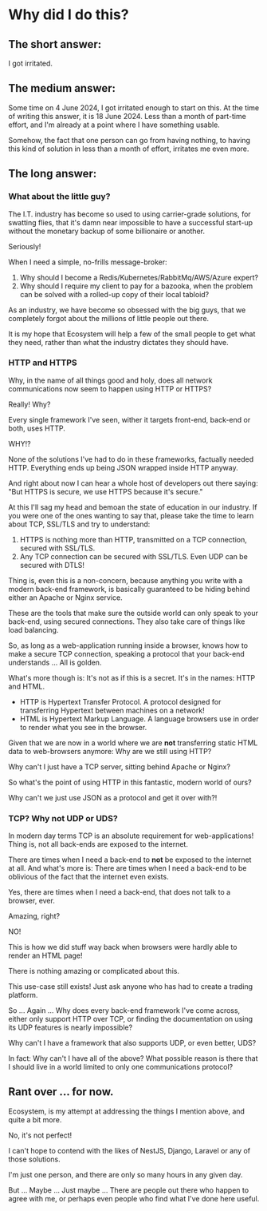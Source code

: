 # Why did I do this?

## The short answer:
I got irritated.

## The medium answer:
Some time on 4 June 2024, I got irritated enough to start on this. At the time of writing this answer, it is 18 June 2024.
Less than a month of part-time effort, and I'm already at a point where I have something usable.

Somehow, the fact that one person can go from having nothing, to having this kind of solution in less than a month of effort, irritates me even more.

## The long answer:
### What about the little guy?
The I.T. industry has become so used to using carrier-grade solutions, for swatting flies, that it's damn near impossible to have a successful start-up without the monetary backup of some billionaire or another.

Seriously!

When I need a simple, no-frills message-broker:
1. Why should I become a Redis/Kubernetes/RabbitMq/AWS/Azure expert?
1. Why should I require my client to pay for a bazooka, when the problem can be solved with a rolled-up copy of their local tabloid?

As an industry, we have become so obsessed with the big guys, that we completely forgot about the millions of little people out there.

It is my hope that Ecosystem will help a few of the small people to get what they need, rather than what the industry dictates they should have.

### HTTP and HTTPS
Why, in the name of all things good and holy, does all network communications now seem to happen using HTTP or HTTPS?

Really! Why?

Every single framework I've seen, wither it targets front-end, back-end or both, uses HTTP.

WHY!?

None of the solutions I've had to do in these frameworks, factually needed HTTP. Everything ends up being JSON wrapped inside HTTP anyway.

And right about now I can hear a whole host of developers out there saying: "But HTTPS is secure, we use HTTPS because it's secure."

At this I'll sag my head and bemoan the state of education in our industry. If you were one of the ones wanting to say that, please take the time to learn about TCP, SSL/TLS and try to understand:

1. HTTPS is nothing more than HTTP, transmitted on a TCP connection, secured with SSL/TLS.
1. Any TCP connection can be secured with SSL/TLS. Even UDP can be secured with DTLS!

Thing is, even this is a non-concern, because anything you write with a modern back-end framework, is basically guaranteed to be hiding behind either an Apache or Nginx service.

These are the tools that make sure the outside world can only speak to your back-end, using secured connections.
They also take care of things like load balancing.

So, as long as a web-application running inside a browser, knows how to make a secure TCP connection, speaking a protocol that your back-end understands ... All is golden.

What's more though is: It's not as if this is a secret. It's in the names: HTTP and HTML.

- HTTP is Hypertext Transfer Protocol. A protocol designed for transferring Hypertext between machines on a network!
- HTML is Hypertext Markup Language. A language browsers use in order to render what you see in the browser.

Given that we are now in a world where we are **not** transferring static HTML data to web-browsers anymore: Why are we still using HTTP?

Why can't I just have a TCP server, sitting behind Apache or Nginx?

So what's the point of using HTTP in this fantastic, modern world of ours?

Why can't we just use JSON as a protocol and get it over with?!

### TCP? Why not UDP or UDS?
In modern day terms TCP is an absolute requirement for web-applications! Thing is, not all back-ends are exposed to the internet.

There are times when I need a back-end to **not** be exposed to the internet at all. And what's more is: There are times when I need a back-end to be oblivious of the fact that the internet even exists.

Yes, there are times when I need a back-end, that does not talk to a browser, ever.

Amazing, right?

NO!

This is how we did stuff way back when browsers were hardly able to render an HTML page!

There is nothing amazing or complicated about this.

This use-case still exists! Just ask anyone who has had to create a trading platform.

So ... Again ... Why does every back-end framework I've come across, either only support HTTP over TCP, or finding the documentation on using its UDP features is nearly impossible?

Why can't I have a framework that also supports UDP, or even better, UDS?

In fact: Why can't I have all of the above? What possible reason is there that I should live in a world limited to only one communications protocol?

## Rant over ... for now.
Ecosystem, is my attempt at addressing the things I mention above, and quite a bit more.

No, it's not perfect!

I can't hope to contend with the likes of NestJS, Django, Laravel or any of those solutions.

I'm just one person, and there are only so many hours in any given day.

But ... Maybe ... Just maybe ... There are people out there who happen to agree with me, or perhaps even people who find what I've done here useful.
